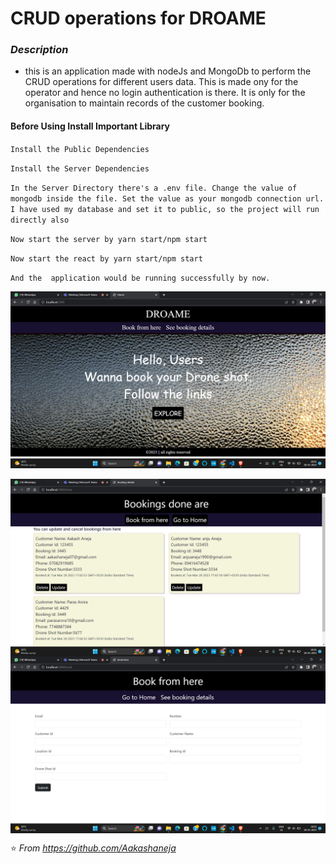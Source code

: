 # CRUD operations for DROAME


### *Description*
* this is an application made with nodeJs and MongoDb to perform the CRUD operations for different users data. This is made ony for the operator and hence no login authentication is there. It is only for the organisation to maintain records of the customer booking.


#### Before Using Install Important Library 

`Install the Public Dependencies`

`Install the Server Dependencies`

`In the Server Directory there's a .env file. Change the value of mongodb inside the file. Set the value as your mongodb connection url. I have used my database and set it to public, so the project will run directly also`

`Now start the server by yarn start/npm start`

`Now start the react by yarn start/npm start`

`And the  application would be running successfully by now.`




![](https://github.com/Aakashaneja/droame-project/blob/main/images/Screenshot%20(279).png)


<img src ="https://github.com/Aakashaneja/droame-project/blob/main/images/Screenshot%20(280).png" align="center">

<img src ="https://github.com/Aakashaneja/droame-project/blob/main/images/Screenshot%20(281).png" align="center">

⭐️ *From https://github.com/Aakashaneja* <br>
